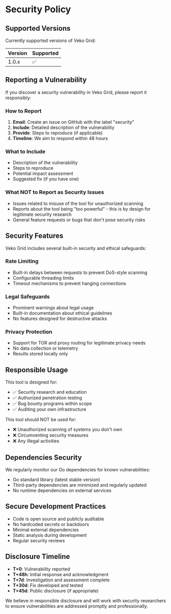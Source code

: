 # Security Policy

## Supported Versions

Currently supported versions of Veko Grid:

| Version | Supported          |
| ------- | ------------------ |
| 1.0.x   | :white_check_mark: |

## Reporting a Vulnerability

If you discover a security vulnerability in Veko Grid, please report it responsibly:

### How to Report

1. **Email**: Create an issue on GitHub with the label "security"
2. **Include**: Detailed description of the vulnerability
3. **Provide**: Steps to reproduce (if applicable)
4. **Timeline**: We aim to respond within 48 hours

### What to Include

- Description of the vulnerability
- Steps to reproduce
- Potential impact assessment
- Suggested fix (if you have one)

### What NOT to Report as Security Issues

- Issues related to misuse of the tool for unauthorized scanning
- Reports about the tool being "too powerful" - this is by design for legitimate security research
- General feature requests or bugs that don't pose security risks

## Security Features

Veko Grid includes several built-in security and ethical safeguards:

### Rate Limiting
- Built-in delays between requests to prevent DoS-style scanning
- Configurable threading limits
- Timeout mechanisms to prevent hanging connections

### Legal Safeguards
- Prominent warnings about legal usage
- Built-in documentation about ethical guidelines
- No features designed for destructive attacks

### Privacy Protection
- Support for TOR and proxy routing for legitimate privacy needs
- No data collection or telemetry
- Results stored locally only

## Responsible Usage

This tool is designed for:
- ✅ Security research and education
- ✅ Authorized penetration testing
- ✅ Bug bounty programs within scope
- ✅ Auditing your own infrastructure

This tool should NOT be used for:
- ❌ Unauthorized scanning of systems you don't own
- ❌ Circumventing security measures
- ❌ Any illegal activities

## Dependencies Security

We regularly monitor our Go dependencies for known vulnerabilities:

- Go standard library (latest stable version)
- Third-party dependencies are minimized and regularly updated
- No runtime dependencies on external services

## Secure Development Practices

- Code is open source and publicly auditable
- No hardcoded secrets or backdoors
- Minimal external dependencies
- Static analysis during development
- Regular security reviews

## Disclosure Timeline

- **T+0**: Vulnerability reported
- **T+48h**: Initial response and acknowledgment
- **T+7d**: Investigation and assessment complete
- **T+30d**: Fix developed and tested
- **T+45d**: Public disclosure (if appropriate)

We believe in responsible disclosure and will work with security researchers to ensure vulnerabilities are addressed promptly and professionally.